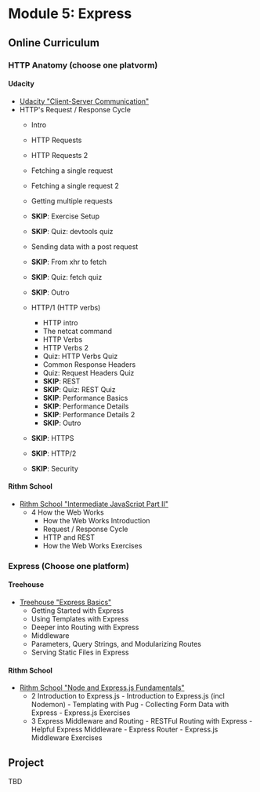 # Module 5: Express
## Online Curriculum

### HTTP Anatomy (choose one platvorm)

  #### Udacity
  - [Udacity "Client-Server Communication"](https://classroom.udacity.com/courses/ud897)
  - HTTP's Request / Response Cycle
    - Intro
    - HTTP Requests
    - HTTP Requests 2
    - Fetching a single request
    - Fetching a single request 2
    - Getting multiple requests
    - __SKIP__: Exercise Setup
    - __SKIP__: Quiz: devtools quiz
    - Sending data with a post request
    - __SKIP__: From xhr to fetch
    - __SKIP__: Quiz: fetch quiz
    - __SKIP__: Outro

	- HTTP/1 (HTTP verbs)
		- HTTP intro
		- The netcat command
		- HTTP Verbs
		- HTTP Verbs 2
		- Quiz: HTTP Verbs Quiz
		- Common Response Headers
		- Quiz: Request Headers Quiz
		- __SKIP__: REST
		- __SKIP__: Quiz: REST Quiz
		- __SKIP__: Performance Basics
		- __SKIP__: Performance Details
		- __SKIP__: Performance Details 2
		- __SKIP__: Outro

	- __SKIP__: HTTPS
	- __SKIP__: HTTP/2
	- __SKIP__: Security

  #### Rithm School 

  - [Rithm School "Intermediate JavaScript Part II"](https://www.rithmschool.com/courses/intermediate-javascript-part-2/)
    - 4 How the Web Works
      - How the Web Works Introduction
      - Request / Response Cycle
      - HTTP and REST
      - How the Web Works Exercises

### Express (Choose one platform)

  #### Treehouse
  - [Treehouse "Express Basics"](https://teamtreehouse.com/library/express-basics-2)
	  - Getting Started with Express
	  - Using Templates with Express
	  - Deeper into Routing with Express
	  - Middleware
	  - Parameters, Query Strings, and Modularizing Routes
	  - Serving Static Files in Express
	
  #### Rithm School 
  - [Rithm School "Node and Express.js Fundamentals"](https://www.rithmschool.com/courses/node-express-fundamentals/)
	- 2 Introduction to Express.js
		  - Introduction to Express.js (incl Nodemon)
		  - Templating with Pug
		  - Collecting Form Data with Express
		  - Express.js Exercises
	- 3 Express Middleware and Routing
		  - RESTFul Routing with Express
		  - Helpful Express Middleware
		  - Express Router
		  - Express.js Middleware Exercises

## Project

TBD